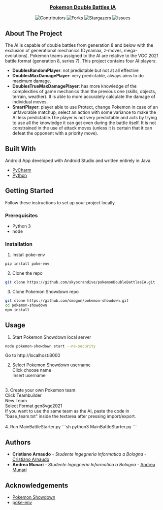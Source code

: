 <br/>
<p align="center">
  <a href="https://github.com/skyocrandive/pokemonDoubleBattlesIA">

  <h3 align="center">Pokemon Double Battles IA</h3>
</a>
</p>
<div align="center">

  ![Contributors](https://img.shields.io/github/contributors/skyocrandive/pokemonDoubleBattlesIA?color=dark-green)
  ![Forks](https://img.shields.io/github/forks/skyocrandive/pokemonDoubleBattlesIA?style=social)
  ![Stargazers](https://img.shields.io/github/stars/skyocrandive/pokemonDoubleBattlesIA?style=social)
  ![Issues](https://img.shields.io/github/issues/skyocrandive/pokemonDoubleBattlesIA) 
  
</div>

## About The Project
The AI is capable of double battles from generation 8 and below with the exclusion of generational mechanics (Dynamax, z-moves, mega-evolutions).
Pokemon teams assigned to the AI are relative to the VGC 2021 battle format (generation 8, series 7).
This project contains four AI players:
* **DoublesRandomPlayer**: not predictable but not at all effective
* **DoublesMaxDamagePlayer**: very predictable, always aims to do maximum damage.
* **DoublesTrueMaxDamagePlayer**: has more knowledge of the complexities of game mechanics than the previous one (skills, objects, terrain, weather). It is able to more accurately calculate the damage of individual moves.
* **SmartPlayer**: player able to use Protect, change Pokemon in case of an unfavorable matchup, select an action with some variance to make the AI less predictable.The player is not very predictable and acts by trying to use all the knowledge it can get even during the battle itself. It is not constrained in the use of attack moves (unless it is certain that it can defeat the opponent with a priority move).

## Built With

Android App developed with Android Studio and written entirely in Java.

* [PyCharm](https://www.jetbrains.com/pycharm/)
* [Python](https://www.python.org/)

## Getting Started

Follow these instructions to set up your project locally.

### Prerequisites

* Python 3
* node

### Installation
1. Install poke-env
```sh
pip install poke-env
```

2. Clone the repo
```sh
git clone https://github.com/skyocrandive/pokemonDoubleBattlesIA.git
```

3.  Clone Pokemon Showdown repo
```sh
git clone https://github.com/smogon/pokemon-showdown.git
cd pokemon-showdown
npm install
```

## Usage
 1. Start Pokemon Showdown local server
```sh
node pokemon-showdown start --no-security
```
Go to http://localhost:8000

2. Select Pokemon Showdown username</br>
Click choose name</br>
Insert username</br>
</br>
3. Create your own Pokemon team</br>
Click Teambuilder</br>
New Team</br>
Select Format gen8vgc2021</br>
If you want to use the same team as the AI, paste the code in "base_team.txt" inside the textarea after pressing import/export.</br>
</br>
4. Run MainBattleStarter.py
```sh
python3 MainBattleStarter.py
```

## Authors

* **Cristiano Arnaudo** - *Studente Ingegneria Informatica a Bologna* - [Cristiano Arnaudo](https://github.com/skyocrandive)
* **Andrea Munari** - *Studente Ingegneria Informatica a Bologna* - [Andrea Munari](https://github.com/AndreaMunari)

## Acknowledgements

* [Pokemon Showdown](https://github.com/smogon/pokemon-showdown)
* [poke-env](https://github.com/hsahovic/poke-env)